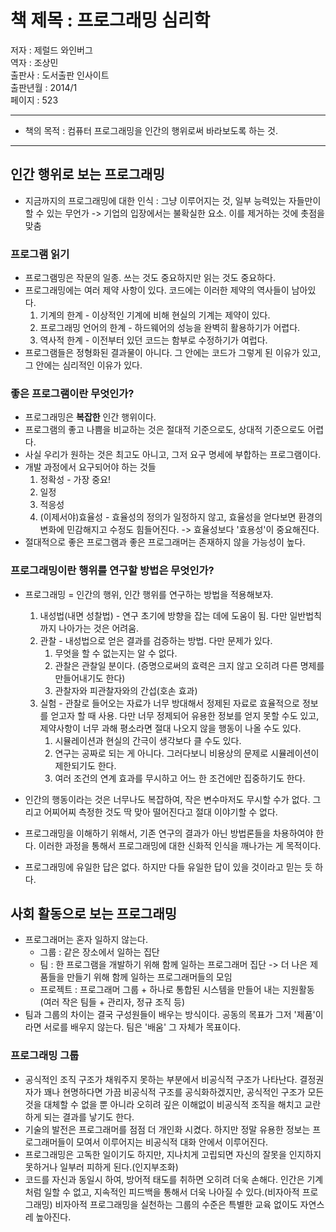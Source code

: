 # 책 제목 : 프로그래밍 심리학  

저자 : 제럴드 와인버그  
역자 : 조상민  
출판사 : 도서출판 인사이트  
출판년월 : 2014/1  
페이지 : 523  

---

- 책의 목적 : 컴퓨터 프로그래밍을 인간의 행위로써 바라보도록 하는 것.  

---  

## __인간 행위로 보는 프로그래밍__  

- 지금까지의 프로그래밍에 대한 인식 : 그냥 이루어지는 것, 일부 능력있는 자들만이 할 수 있는 무언가 -> 기업의 입장에서는 불확실한 요소. 이를 제거하는 것에 촛점을 맞춤  

### __프로그램 읽기__  

- 프로그램밍은 작문의 일종. 쓰는 것도 중요하지만 읽는 것도 중요하다.  
- 프로그래밍에는 여러 제약 사항이 있다. 코드에는 이러한 제약의 역사들이 남아있다.  
    1. 기계의 한계 - 이상적인 기계에 비해 현실의 기계는 제약이 있다.  
    2. 프로그래밍 언어의 한계 - 하드웨어의 성능을 완벽히 활용하기가 어렵다.  
    3. 역사적 한계 - 이전부터 있던 코드는 함부로 수정하기가 여럽다.
- 프로그램들은 정형화된 결과물이 아니다. 그 안에는 코드가 그렇게 된 이유가 있고, 그 안에는 심리적인 이유가 있다.  

### __좋은 프로그램이란 무엇인가?__  

- 프로그래밍은 **복잡한** 인간 행위이다.  
- 프로그램의 좋고 나쁨을 비교하는 것은 절대적 기준으로도, 상대적 기준으로도 어렵다.  
- 사실 우리가 원하는 것은 최고도 아니고, 그저 요구 명세에 부합하는 프로그램이다.  
- 개발 과정에서 요구되어야 하는 것들  
    1. 정확성 - 가장 중요!  
    2. 일정  
    3. 적응성  
    4. (이제서야)효율성 - 효율성의 정의가 일정하지 않고, 효율성을 얻다보면 환경의 변화에 민감해지고 수정도 힘들어진다. -> 효율성보다 '효용성'이 중요해진다.  
- 절대적으로 좋은 프로그램과 좋은 프로그래머는 존재하지 않을 가능성이 높다.  

### __프로그래밍이란 행위를 연구할 방법은 무엇인가?__  

- 프로그래밍 = 인간의 행위, 인간 행위를 연구하는 방법을 적용해보자.  

    1. 내성법(내면 성찰법) - 연구 초기에 방향을 잡는 데에 도움이 됨. 다만 일반법칙까지 나아가는 것은 어려움.  
    2. 관찰 - 내성법으로 얻은 결과를 검증하는 방법. 다만 문제가 있다.  
        1. 무엇을 할 수 없는지는 알 수 없다.  
        2. 관찰은 관찰일 분이다. (증명으로써의 효력은 크지 않고 오히려 다른 명제를 만들어내기도 한다)  
        3. 관찰자와 피관찰자와의 간섭(호손 효과)  
    3. 실험 - 관찰로 들어오는 자료가 너무 방대해서 정제된 자료로 효율적으로 정보를 얻고자 할 때 사용. 다만 너무 정제되어 유용한 정보를 얻지 못할 수도 있고, 제약사항이 너무 과해 평소라면 절대 나오지 않을 행동이 나올 수도 있다.  
        1. 시뮬레이션과 현실의 간극이 생각보다 클 수도 있다.  
        2. 연구는 공짜로 되는 게 아니다. 그러다보니 비용상의 문제로 시뮬레이션이 제한되기도 한다.  
        3. 여러 조건의 연계 효과를 무시하고 어느 한 조건에만 집중하기도 한다.  
- 인간의 행동이라는 것은 너무나도 복잡하여, 작은 변수마저도 무시할 수가 없다. 그리고 어찌어찌 측정한 것도 딱 맞아 떨어진다고 절대 이야기할 수 없다.  
- 프로그래밍을 이해하기 위해서, 기존 연구의 결과가 아닌 방법론들을 차용하여야 한다. 이러한 과정을 통해서 프로그래밍에 대한 신화적 인식을 깨나가는 게 목적이다.  
- 프로그래밍에 유일한 답은 없다. 하지만 다들 유일한 답이 있을 것이라고 믿는 듯 하다.  

## __사회 활동으로 보는 프로그래밍__  

- 프로그래머는 혼자 일하지 않는다.  
  - 그룹 : 같은 장소에서 일하는 집단  
  - 팀 : 한 프로그램을 개발하기 위해 함께 일하는 프로그래머 집단 -> 더 나은 제품들을 만들기 위해 함께 일하는 프로그래머들의 모임  
  - 프로젝트 : 프로그래머 그룹 + 하나로 통합된 시스템을 만들어 내는 지원활동(여러 작은 팀들 + 관리자, 정규 조직 등)  
- 팀과 그룹의 차이는 결국 구성원들이 배우는 방식이다. 공동의 목표가 그저 '제품'이라면 서로를 배우지 않는다. 팀은 '배움' 그 자체가 목표이다.  

### __프로그래밍 그룹__  

- 공식적인 조직 구조가 채워주지 못하는 부분에서 비공식적 구조가 나타난다. 결정권자가 꽤나 현명하다면 가끔 비공식적 구조를 공식화하겠지만, 공식적인 구조가 모든 것을 대체할 수 없을 뿐 아니라 오히려 깊은 이해없이 비공식적 조직을 해치고 교란하게 되는 결과를 낳기도 한다.  
- 기술의 발전은 프로그래머를 점점 더 개인화 시켰다. 하지만 정말 유용한 정보는 프로그래머들이 모여서 이루어지는 비공식적 대화 안에서 이루어진다.  
- 프로그래밍은 고독한 일이기도 하지만, 지나치게 고립되면 자신의 잘못을 인지하지 못하거나 일부러 피하게 된다.(인지부조화)  
- 코드를 자신과 동일시 하여, 방어적 태도를 취하면 오히려 더욱 손해다. 인간은 기계처럼 일할 수 없고, 지속적인 피드백을 통해서 더욱 나아질 수 있다.(비자아적 프로그래밍) 비자아적 프로그래밍을 실천하는 그룹의 수준은 특별한 교육 없이도 자연스레 높아진다.  